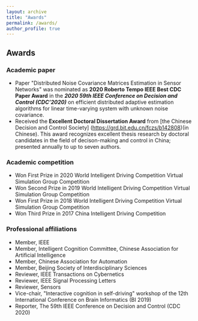 ```yaml
---
layout: archive
title: "Awards"
permalink: /awards/
author_profile: true
---
```

## Awards 
### Academic paper
* Paper "Distributed Noise Covariance Matrices Estimation in Sensor Networks" was nominated as **2020 Roberto Tempo IEEE Best CDC Paper Award** in the ***2020 59th IEEE Conference on Decision and Control (CDC’2020)*** on efficient distributed adaptive estimation algorithms for linear time-varying system with unknown noise covariance.
* Received the **Excellent Doctoral Dissertation Award** from [the Chinese Decision and Control Society] (https://grd.bit.edu.cn/fczs/b142808)(in Chinese). This award recognizes excellent thesis research by doctoral candidates in the field of decison-making and control in China; presented annually to up to seven authors.

### Academic competition
* Won First Prize in 2020 World Intelligent Driving Competition Virtual Simulation Group Competition
* Won Second Prize in 2019 World Intelligent Driving Competition Virtual Simulation Group Competition
* Won First Prize in 2018 World Intelligent Driving Competition Virtual Simulation Group Competition
* Won Third Prize in 2017 China Intelligent Driving Competition

### Professional affiliations
* Member, IEEE
* Member, Intelligent Cognition Committee, Chinese Association for Artificial Intelligence
* Member, Chinese Association for Automation
* Member, Beijing Society of Interdisciplinary Sciences
* Reviewer, IEEE Transactions on Cybernetics 
* Reviewer, IEEE Signal Processing Letters 
* Reviewer, Sensors
* Vice-chair, "Interactive cognition in self-driving" workshop of the 12th International Conference on Brain Informatics (BI 2019)
* Reporter, The  59th IEEE Conference on Decision and Control (CDC 2020)

